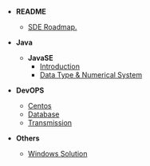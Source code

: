 - **README**
  - [SDE Roadmap.](/README.md)
- **Java**
  - **JavaSE**
    - [Introduction](/java/javase/day01.md)
    - [Data Type & Numerical System](/java/javase/day02.md)

- **DevOPS**
  - [Centos](/devops/centos.md)
  - [Database](/devops/database.md)
  - [Transmission](/devops/transmission.md)

- **Others**
  - [Windows Solution](/collections/windows.md)